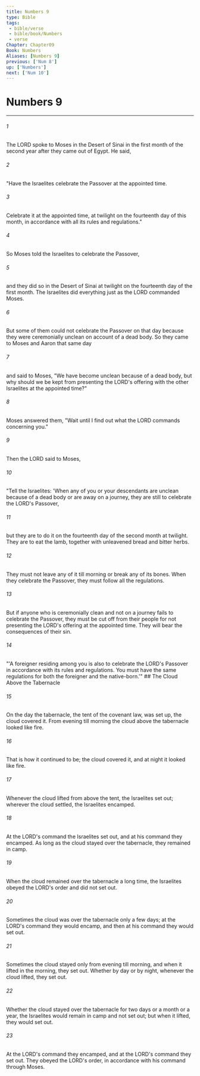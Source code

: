 ```yaml
---
title: Numbers 9
type: Bible
tags:
 - bible/verse
 - bible/book/Numbers
 - verse
Chapter: Chapter09
Book: Numbers
Aliases: [Numbers 9]
previous: ['Num 8']
up: ['Numbers']
next: ['Num 10']
---
```

# Numbers 9

***


###### 1 
The LORD spoke to Moses in the Desert of Sinai in the first month of the second year after they came out of Egypt. He said, 

###### 2 
"Have the Israelites celebrate the Passover at the appointed time. 

###### 3 
Celebrate it at the appointed time, at twilight on the fourteenth day of this month, in accordance with all its rules and regulations." 

###### 4 
So Moses told the Israelites to celebrate the Passover, 

###### 5 
and they did so in the Desert of Sinai at twilight on the fourteenth day of the first month. The Israelites did everything just as the LORD commanded Moses. 

###### 6 
But some of them could not celebrate the Passover on that day because they were ceremonially unclean on account of a dead body. So they came to Moses and Aaron that same day 

###### 7 
and said to Moses, "We have become unclean because of a dead body, but why should we be kept from presenting the LORD's offering with the other Israelites at the appointed time?" 

###### 8 
Moses answered them, "Wait until I find out what the LORD commands concerning you." 

###### 9 
Then the LORD said to Moses, 

###### 10 
"Tell the Israelites: 'When any of you or your descendants are unclean because of a dead body or are away on a journey, they are still to celebrate the LORD's Passover, 

###### 11 
but they are to do it on the fourteenth day of the second month at twilight. They are to eat the lamb, together with unleavened bread and bitter herbs. 

###### 12 
They must not leave any of it till morning or break any of its bones. When they celebrate the Passover, they must follow all the regulations. 

###### 13 
But if anyone who is ceremonially clean and not on a journey fails to celebrate the Passover, they must be cut off from their people for not presenting the LORD's offering at the appointed time. They will bear the consequences of their sin. 

###### 14 
"'A foreigner residing among you is also to celebrate the LORD's Passover in accordance with its rules and regulations. You must have the same regulations for both the foreigner and the native-born.'" ## The Cloud Above the Tabernacle 

###### 15 
On the day the tabernacle, the tent of the covenant law, was set up, the cloud covered it. From evening till morning the cloud above the tabernacle looked like fire. 

###### 16 
That is how it continued to be; the cloud covered it, and at night it looked like fire. 

###### 17 
Whenever the cloud lifted from above the tent, the Israelites set out; wherever the cloud settled, the Israelites encamped. 

###### 18 
At the LORD's command the Israelites set out, and at his command they encamped. As long as the cloud stayed over the tabernacle, they remained in camp. 

###### 19 
When the cloud remained over the tabernacle a long time, the Israelites obeyed the LORD's order and did not set out. 

###### 20 
Sometimes the cloud was over the tabernacle only a few days; at the LORD's command they would encamp, and then at his command they would set out. 

###### 21 
Sometimes the cloud stayed only from evening till morning, and when it lifted in the morning, they set out. Whether by day or by night, whenever the cloud lifted, they set out. 

###### 22 
Whether the cloud stayed over the tabernacle for two days or a month or a year, the Israelites would remain in camp and not set out; but when it lifted, they would set out. 

###### 23 
At the LORD's command they encamped, and at the LORD's command they set out. They obeyed the LORD's order, in accordance with his command through Moses. 
